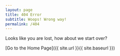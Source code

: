```yaml
---
layout: page
title: 404 Error
subtitle: Woops! Wrong way!
permalink: /404
---
```


Looks like you are lost, how about we start over?

[Go to the Home Page]({{ site.url }}{{ site.baseurl }})
